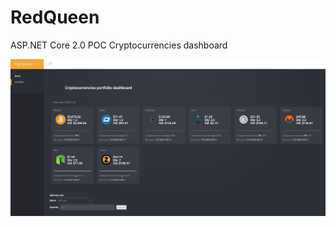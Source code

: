 # RedQueen

ASP.NET Core 2.0 POC Cryptocurrencies dashboard

![alt text](https://raw.githubusercontent.com/haxiorz/RedQueen/master/wwwroot/images/RedQueenDemo.JPG)
